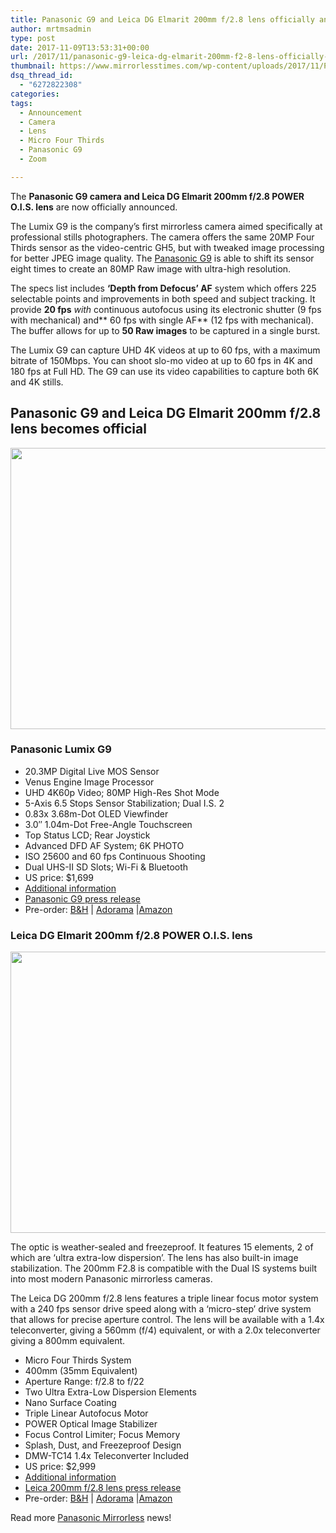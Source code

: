 ```yaml
---
title: Panasonic G9 and Leica DG Elmarit 200mm f/2.8 lens officially announced
author: mrtmsadmin
type: post
date: 2017-11-09T13:53:31+00:00
url: /2017/11/panasonic-g9-leica-dg-elmarit-200mm-f2-8-lens-officially-announced/
thumbnail: https://www.mirrorlesstimes.com/wp-content/uploads/2017/11/Panasonic-G9-Lumix-camera-750x550.jpg
dsq_thread_id:
  - "6272822308"
categories:
tags:
  - Announcement
  - Camera
  - Lens
  - Micro Four Thirds
  - Panasonic G9
  - Zoom

---
```

The **Panasonic G9 camera and Leica DG Elmarit 200mm f/2.8 POWER O.I.S. lens** are now officially announced.

The Lumix G9 is the company’s first mirrorless camera aimed specifically at professional stills photographers. The camera offers the same 20MP Four Thirds sensor as the video-centric GH5, but with tweaked image processing for better JPEG image quality. The [Panasonic G9][1] is able to shift its sensor eight times to create an 80MP Raw image with ultra-high resolution.

The specs list includes **‘Depth from Defocus’ AF** system which offers 225 selectable points and improvements in both speed and subject tracking. It provide **20 fps** _with_ continuous autofocus using its electronic shutter (9 fps with mechanical) and** 60 fps with single AF** (12 fps with mechanical). The buffer allows for up to **50 Raw images** to be captured in a single burst.<!--more-->

The Lumix G9 can capture UHD 4K videos at up to 60 fps, with a maximum bitrate of 150Mbps. You can shoot slo-mo video at up to 60 fps in 4K and 180 fps at Full HD. The G9 can use its video capabilities to capture both 6K and 4K stills.

## Panasonic G9 and Leica DG Elmarit 200mm f/2.8 lens becomes official

[<img class="aligncenter size-full wp-image-1385" src="https://i0.wp.com/www.mirrorlesstimes.com/wp-content/uploads/2017/11/panasonic-g9-leica-dg-elmarit-200mm-f2-8-lens-officially-announced.jpg?resize=600%2C450&#038;ssl=1" alt="" width="600" height="450" srcset="https://i0.wp.com/www.mirrorlesstimes.com/wp-content/uploads/2017/11/panasonic-g9-leica-dg-elmarit-200mm-f2-8-lens-officially-announced.jpg?w=1200&ssl=1 1200w, https://i0.wp.com/www.mirrorlesstimes.com/wp-content/uploads/2017/11/panasonic-g9-leica-dg-elmarit-200mm-f2-8-lens-officially-announced.jpg?resize=300%2C225&ssl=1 300w, https://i0.wp.com/www.mirrorlesstimes.com/wp-content/uploads/2017/11/panasonic-g9-leica-dg-elmarit-200mm-f2-8-lens-officially-announced.jpg?resize=768%2C576&ssl=1 768w, https://i0.wp.com/www.mirrorlesstimes.com/wp-content/uploads/2017/11/panasonic-g9-leica-dg-elmarit-200mm-f2-8-lens-officially-announced.jpg?resize=1024%2C768&ssl=1 1024w, https://i0.wp.com/www.mirrorlesstimes.com/wp-content/uploads/2017/11/panasonic-g9-leica-dg-elmarit-200mm-f2-8-lens-officially-announced.jpg?resize=700%2C525&ssl=1 700w" sizes="(max-width: 600px) 100vw, 600px" data-recalc-dims="1" />][2]

### Panasonic Lumix G9

<ul data-selenium="highlightList">
  <li>
    20.3MP Digital Live MOS Sensor
  </li>
  <li>
    Venus Engine Image Processor
  </li>
  <li>
    UHD 4K60p Video; 80MP High-Res Shot Mode
  </li>
  <li>
    5-Axis 6.5 Stops Sensor Stabilization; Dual I.S. 2
  </li>
  <li>
    0.83x 3.68m-Dot OLED Viewfinder
  </li>
  <li>
    3.0&#8243; 1.04m-Dot Free-Angle Touchscreen
  </li>
  <li>
    Top Status LCD; Rear Joystick
  </li>
  <li>
    Advanced DFD AF System; 6K PHOTO
  </li>
  <li>
    ISO 25600 and 60 fps Continuous Shooting
  </li>
  <li>
    Dual UHS-II SD Slots; Wi-Fi & Bluetooth
  </li>
  <li>
    US price: $1,699
  </li>
  <li>
    <a href="https://www.dailycameranews.com/2017/11/panasonic-g9-first-impressions/" target="_blank" rel="nofollow noopener">Additional information</a>
  </li>
  <li>
    <a href="https://www.dailycameranews.com/2017/11/panasonic-g9/" target="_blank" rel="noopener">Panasonic G9 press release</a>
  </li>
  <li>
    Pre-order: <a href="https://www.bhphotovideo.com/c/product/1367104-REG/panasonic_dc_g9kbody_lumix_dc_g9_mirrorless_micro.html/BI/20175/KBID/14249" target="_blank" rel="nofollow noopener">B&H</a> | <a href="https://www.adorama.com/ipcg9.html?kbid=68292" target="_blank" rel="nofollow noopener">Adorama</a> |<a href="http://amzn.to/2zGkOqC" target="_blank" rel="nofollow noopener">Amazon</a>
  </li>
</ul>

### Leica DG Elmarit 200mm f/2.8 POWER O.I.S. lens

[<img class="aligncenter size-full wp-image-1386" src="https://i2.wp.com/www.mirrorlesstimes.com/wp-content/uploads/2017/11/panasonic-leica-dg-200mm-f2-8-telephoto-prime-lens.jpg?resize=600%2C450&#038;ssl=1" alt="" width="600" height="450" srcset="https://i2.wp.com/www.mirrorlesstimes.com/wp-content/uploads/2017/11/panasonic-leica-dg-200mm-f2-8-telephoto-prime-lens.jpg?w=1200&ssl=1 1200w, https://i2.wp.com/www.mirrorlesstimes.com/wp-content/uploads/2017/11/panasonic-leica-dg-200mm-f2-8-telephoto-prime-lens.jpg?resize=300%2C225&ssl=1 300w, https://i2.wp.com/www.mirrorlesstimes.com/wp-content/uploads/2017/11/panasonic-leica-dg-200mm-f2-8-telephoto-prime-lens.jpg?resize=768%2C576&ssl=1 768w, https://i2.wp.com/www.mirrorlesstimes.com/wp-content/uploads/2017/11/panasonic-leica-dg-200mm-f2-8-telephoto-prime-lens.jpg?resize=1024%2C768&ssl=1 1024w, https://i2.wp.com/www.mirrorlesstimes.com/wp-content/uploads/2017/11/panasonic-leica-dg-200mm-f2-8-telephoto-prime-lens.jpg?resize=700%2C525&ssl=1 700w" sizes="(max-width: 600px) 100vw, 600px" data-recalc-dims="1" />][3]

The optic is weather-sealed and freezeproof. It features 15 elements, 2 of which are ‘ultra extra-low dispersion’. The lens has also built-in image stabilization. The 200mm F2.8 is compatible with the Dual IS systems built into most modern Panasonic mirrorless cameras.

The Leica DG 200mm f/2.8 lens features a triple linear focus motor system with a 240 fps sensor drive speed along with a ‘micro-step’ drive system that allows for precise aperture control. The lens will be available with a 1.4x teleconverter, giving a 560mm (f/4) equivalent, or with a 2.0x teleconverter giving a 800mm equivalent.

  * Micro Four Thirds System
  * 400mm (35mm Equivalent)
  * Aperture Range: f/2.8 to f/22
  * Two Ultra Extra-Low Dispersion Elements
  * Nano Surface Coating
  * Triple Linear Autofocus Motor
  * POWER Optical Image Stabilizer
  * Focus Control Limiter; Focus Memory
  * Splash, Dust, and Freezeproof Design
  * DMW-TC14 1.4x Teleconverter Included
  * US price: $2,999
  * <a href="https://www.panasonic.com/uk/consumer/cameras-camcorders/lumix-g-lenses/h-es200.html" target="_blank" rel="nofollow noopener">Additional information</a>
  * <a href="https://www.dailycameranews.com/2017/11/panasonic-leica-dg-200mm-f2-8-telephoto-prime-lens/" target="_blank" rel="noopener">Leica 200mm f/2.8 lens press release</a>
  * Pre-order: <a href="https://www.bhphotovideo.com/c/product/1367105-REG/panasonic_h_es200_leica_dg_elmarit_200mm.html/BI/20175/KBID/14249" target="_blank" rel="nofollow noopener">B&H</a> | <a href="https://www.adorama.com/ipc20028.html?kbid=68292" target="_blank" rel="nofollow noopener">Adorama</a> |<a href="http://amzn.to/2hcwZju" target="_blank" rel="nofollow noopener">Amazon</a>

Read more [Panasonic Mirrorless][4] news!

 [1]: https://www.mirrorlesstimes.com/tags/panasonic-g9/
 [2]: https://i0.wp.com/www.mirrorlesstimes.com/wp-content/uploads/2017/11/panasonic-g9-leica-dg-elmarit-200mm-f2-8-lens-officially-announced.jpg?ssl=1
 [3]: https://i2.wp.com/www.mirrorlesstimes.com/wp-content/uploads/2017/11/panasonic-leica-dg-200mm-f2-8-telephoto-prime-lens.jpg?ssl=1
 [4]: https://www.mirrorlesstimes.com/tags/panasonic-mirrorless
